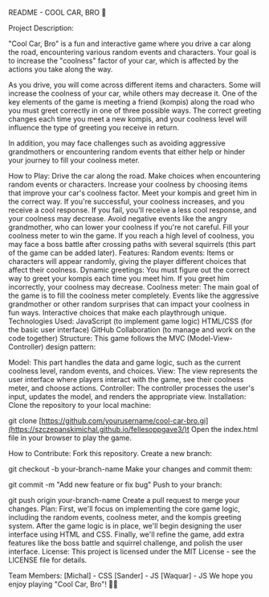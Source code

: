 README - COOL CAR, BRO 🚗

Project Description:

"Cool Car, Bro" is a fun and interactive game where you drive a car along the road, encountering various random events and characters. Your goal is to increase the "coolness" factor of your car, which is affected by the actions you take along the way.

As you drive, you will come across different items and characters. Some will increase the coolness of your car, while others may decrease it. One of the key elements of the game is meeting a friend (kompis) along the road who you must greet correctly in one of three possible ways. The correct greeting changes each time you meet a new kompis, and your coolness level will influence the type of greeting you receive in return.

In addition, you may face challenges such as avoiding aggressive grandmothers or encountering random events that either help or hinder your journey to fill your coolness meter.


How to Play:
Drive the car along the road.
Make choices when encountering random events or characters.
Increase your coolness by choosing items that improve your car's coolness factor.
Meet your kompis and greet him in the correct way. If you're successful, your coolness increases, and you receive a cool response. If you fail, you'll receive a less cool response, and your coolness may decrease.
Avoid negative events like the angry grandmother, who can lower your coolness if you're not careful.
Fill your coolness meter to win the game. If you reach a high level of coolness, you may face a boss battle after crossing paths with several squirrels (this part of the game can be added later).
Features:
Random events: Items or characters will appear randomly, giving the player different choices that affect their coolness.
Dynamic greetings: You must figure out the correct way to greet your kompis each time you meet him. If you greet him incorrectly, your coolness may decrease.
Coolness meter: The main goal of the game is to fill the coolness meter completely.
Events like the aggressive grandmother or other random surprises that can impact your coolness in fun ways.
Interactive choices that make each playthrough unique.
Technologies Used:
JavaScript (to implement game logic)
HTML/CSS (for the basic user interface)
GitHub Collaboration (to manage and work on the code together)
Structure:
This game follows the MVC (Model-View-Controller) design pattern:


Model: This part handles the data and game logic, such as the current coolness level, random events, and choices.
View: The view represents the user interface where players interact with the game, see their coolness meter, and choose actions.
Controller: The controller processes the user's input, updates the model, and renders the appropriate view.
Installation:
Clone the repository to your local machine:


git clone [https://github.com/yourusername/cool-car-bro.gi](https://szczepanskimichal.github.io/fellesoppgave3/)t
Open the index.html file in your browser to play the game.

How to Contribute:
Fork this repository.
Create a new branch:

git checkout -b your-branch-name
Make your changes and commit them:

git commit -m "Add new feature or fix bug"
Push to your branch:

git push origin your-branch-name
Create a pull request to merge your changes.
Plan:
First, we'll focus on implementing the core game logic, including the random events, coolness meter, and the kompis greeting system.
After the game logic is in place, we'll begin designing the user interface using HTML and CSS.
Finally, we'll refine the game, add extra features like the boss battle and squirrel challenge, and polish the user interface.
License:
This project is licensed under the MIT License - see the LICENSE file for details.

Team Members:
[Michal] - CSS
[Sander] - JS
[Waquar] - JS
We hope you enjoy playing "Cool Car, Bro"! 🚗💥
